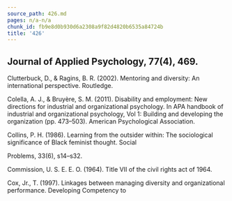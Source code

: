 ```yaml
---
source_path: 426.md
pages: n/a-n/a
chunk_id: fb9e8d0b930d6a2308a9f82d4820b6535a84724b
title: '426'
---
```

## Journal of Applied Psychology, 77(4), 469.

Clutterbuck, D., & Ragins, B. R. (2002). Mentoring and diversity: An international perspective. Routledge.

Colella, A. J., & Bruyère, S. M. (2011). Disability and employment: New directions for industrial and organizational psychology. In APA handbook of industrial and organizational psychology, Vol 1: Building and developing the organization (pp. 473–503). American Psychological Association.

Collins, P. H. (1986). Learning from the outsider within: The sociological significance of Black feminist thought. Social

Problems, 33(6), s14–s32.

Commission, U. S. E. E. O. (1964). Title VII of the civil rights act of 1964.

Cox, Jr., T. (1997). Linkages between managing diversity and organizational performance. Developing Competency to

